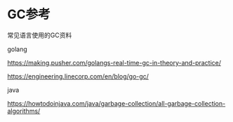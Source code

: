 # GC参考

常见语言使用的GC资料

 golang

https://making.pusher.com/golangs-real-time-gc-in-theory-and-practice/ 

 https://engineering.linecorp.com/en/blog/go-gc/ 



java

 https://howtodoinjava.com/java/garbage-collection/all-garbage-collection-algorithms/ 


